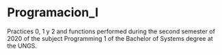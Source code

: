 # Programacion_I
Practices 0, 1 y 2 and functions performed during the second semester of 2020 of the subject Programming 1 of the Bachelor of Systems degree at the UNGS.
